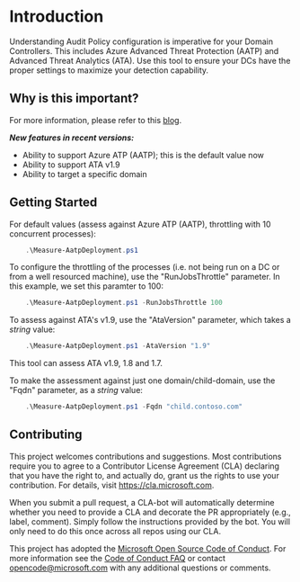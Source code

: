 # Introduction

Understanding Audit Policy configuration is imperative for your Domain Controllers.  This includes Azure Advanced Threat Protection (AATP) and Advanced Threat Analytics (ATA).  Use this tool to ensure your DCs have the proper settings to maximize your detection capability.

## Why is this important?

For more information, please refer to this [blog](https://ciberesponce.com/2017/08/18/ata-auditing-auditpol-advanced-audit-settings-enforcement-lightweight-gateway-service-discovery/).

_**New features in recent versions:**_

- Ability to support Azure ATP (AATP); this is the default value now
- Ability to support ATA v1.9
- Ability to target a specific domain

## Getting Started

For default values (assess against Azure ATP (AATP), throttling with 10 concurrent processes):

```PowerShell
    .\Measure-AatpDeployment.ps1
```

To configure the throttling of the processes (i.e. not being run on a DC or from a well resourced machine), use the "RunJobsThrottle" parameter.  In this example, we set this paramter to 100:

```PowerShell
    .\Measure-AatpDeployment.ps1 -RunJobsThrottle 100
```

To assess against ATA's v1.9, use the "AtaVersion" parameter, which takes a *string* value:

```PowerShell
    .\Measure-AatpDeployment.ps1 -AtaVersion "1.9"
```

This tool can assess ATA v1.9, 1.8 and 1.7.

To make the assessment against just one domain/child-domain, use the "Fqdn" parameter, as a *string* value:

```PowerShell
    .\Measure-AatpDeployment.ps1 -Fqdn "child.contoso.com"
```  

## Contributing

This project welcomes contributions and suggestions.  Most contributions require you to agree to a
Contributor License Agreement (CLA) declaring that you have the right to, and actually do, grant us
the rights to use your contribution. For details, visit https://cla.microsoft.com.

When you submit a pull request, a CLA-bot will automatically determine whether you need to provide
a CLA and decorate the PR appropriately (e.g., label, comment). Simply follow the instructions
provided by the bot. You will only need to do this once across all repos using our CLA.

This project has adopted the [Microsoft Open Source Code of Conduct](https://opensource.microsoft.com/codeofconduct/).
For more information see the [Code of Conduct FAQ](https://opensource.microsoft.com/codeofconduct/faq/) or
contact [opencode@microsoft.com](mailto:opencode@microsoft.com) with any additional questions or comments.

